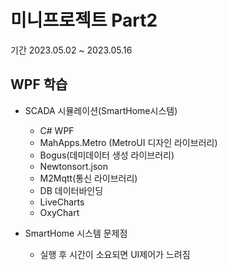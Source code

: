 # 미니프로젝트 Part2
기간 2023.05.02 ~ 2023.05.16

## WPF 학습
- SCADA 시뮬레이션(SmartHome시스템)
	- C# WPF
	- MahApps.Metro (MetroUI 디자인 라이브러리)
	- Bogus(데미데이터 생성 라이브러리)
	- Newtonsort.json
	- M2Mqtt(통신 라이브러리)
	- DB 데이터바인딩
	- LiveCharts
	- OxyChart
	
- SmartHome 시스템 문제점
	- 실행 후 시간이 소요되면 UI제어가 느려짐